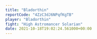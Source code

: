 ```yaml
---
title: "Bladorthin"
reportCode: "4ZzC3dJ6NPqfKgTB"
player: "Bladorthin"
fight: "High Astromancer Solarian"
date: 2021-10-18T19:02:24.561000+00:00
---
```

